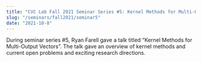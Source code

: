 ```yaml
---
title: "CVC Lab Fall 2021 Seminar Series #5: Kernel Methods for Multi-Output Vectors"
slug: "/seminars/fall2021/seminar5"
date: "2021-10-8"
---
```


During seminar series #5, Ryan Farell gave a talk titled “Kernel Methods for Multi-Output Vectors”. The talk gave an overview of kernel methods and current open problems and exciting research directions.